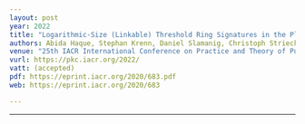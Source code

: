 ```yaml
---
layout: post
year: 2022
title: "Logarithmic-Size (Linkable) Threshold Ring Signatures in the Plain Model"
authors: Abida Haque, Stephan Krenn, Daniel Slamanig, Christoph Striecks
venue: "25th IACR International Conference on Practice and Theory of Public Key Cryptography - PKC 2022 (virtual)"
vurl: https://pkc.iacr.org/2022/
vatt: (accepted)
pdf: https://eprint.iacr.org/2020/683.pdf
web: https://eprint.iacr.org/2020/683

---
```


---


